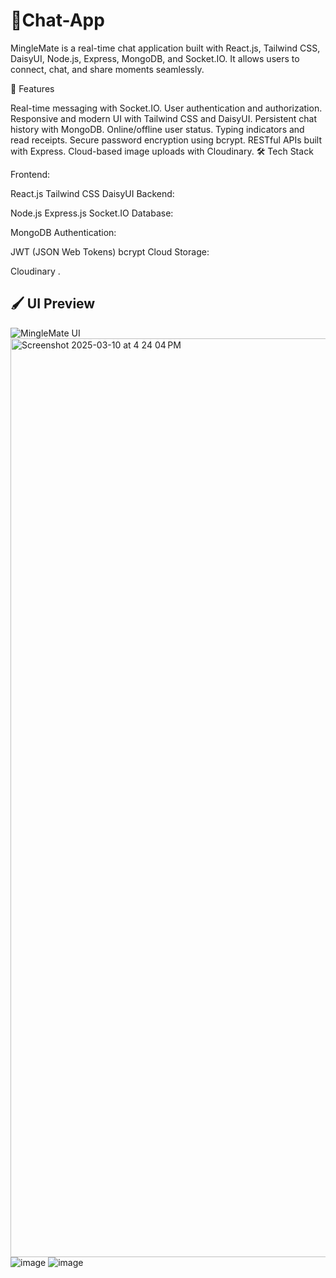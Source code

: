 # 🌟Chat-App

MingleMate is a real-time chat application built with React.js, Tailwind CSS, DaisyUI, Node.js, Express, MongoDB, and Socket.IO. It allows users to connect, chat, and share moments seamlessly.

🚀 Features

Real-time messaging with Socket.IO.
User authentication and authorization.
Responsive and modern UI with Tailwind CSS and DaisyUI.
Persistent chat history with MongoDB.
Online/offline user status.
Typing indicators and read receipts.
Secure password encryption using bcrypt.
RESTful APIs built with Express.
Cloud-based image uploads with Cloudinary.
🛠️ Tech Stack

Frontend:

React.js
Tailwind CSS
DaisyUI
Backend:

Node.js
Express.js
Socket.IO
Database:

MongoDB
Authentication:

JWT (JSON Web Tokens)
bcrypt
Cloud Storage:

Cloudinary
.
## 🖌️ UI Preview

![MingleMate UI](https://via.placeholder.com/800x400.png?text=MingleMate+Preview)
<img width="1470" alt="Screenshot 2025-03-10 at 4 24 04 PM" src="https://github.com/user-attachments/assets/85c1421c-6f59-4391-8d1e-3eb733813ba5" />
![image](https://github.com/user-attachments/assets/89aec5e1-fcc2-4903-a694-bc618b1f3921)
![image](https://github.com/user-attachments/assets/b1287958-d710-4c3a-9292-3904193e312c)
